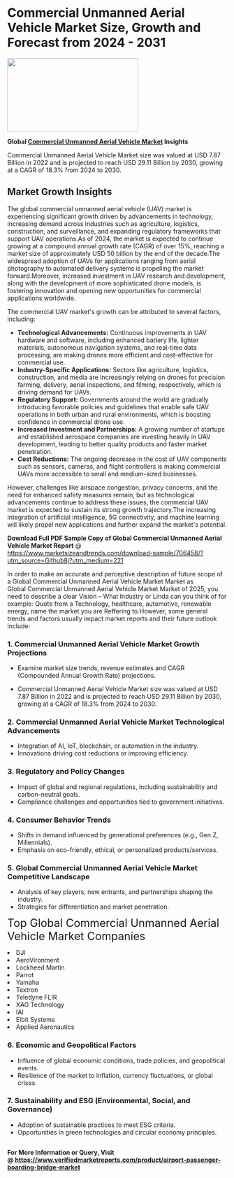 <H1>Commercial Unmanned Aerial Vehicle Market Size, Growth and Forecast from 2024 - 2031</H1><img class="aligncenter size-medium wp-image-584254" src="https://thirdeyenews.in/wp-content/uploads/2024/09/Global-Market-Research-300x168.jpeg" alt="" width="300" height="168" /><p><strong>Global&nbsp;<a href="https://www.marketsizeandtrends.com/download-sample/706458/?utm_source=Github8j?utm_medium=221">Commercial Unmanned Aerial Vehicle Market</a> Insights</strong></p><p>Commercial Unmanned Aerial Vehicle Market size was valued at USD 7.87 Billion in 2022 and is projected to reach USD 29.11 Billion by 2030, growing at a CAGR of 18.3% from 2024 to 2030.</p><p><h2>Market Growth Insights</h2> <p>The global commercial unmanned aerial vehicle (UAV) market is experiencing significant growth driven by advancements in technology, increasing demand across industries such as agriculture, logistics, construction, and surveillance, and expanding regulatory frameworks that support UAV operations.As of 2024, the market is expected to continue growing at a compound annual growth rate (CAGR) of over 15%, reaching a market size of approximately USD 50 billion by the end of the decade.The widespread adoption of UAVs for applications ranging from aerial photography to automated delivery systems is propelling the market forward.Moreover, increased investment in UAV research and development, along with the development of more sophisticated drone models, is fostering innovation and opening new opportunities for commercial applications worldwide.</p> <p>The commercial UAV market's growth can be attributed to several factors, including:</p> <ul> <li><strong>Technological Advancements:</strong> Continuous improvements in UAV hardware and software, including enhanced battery life, lighter materials, autonomous navigation systems, and real-time data processing, are making drones more efficient and cost-effective for commercial use.</li> <li><strong>Industry-Specific Applications:</strong> Sectors like agriculture, logistics, construction, and media are increasingly relying on drones for precision farming, delivery, aerial inspections, and filming, respectively, which is driving demand for UAVs.</li> <li><strong>Regulatory Support:</strong> Governments around the world are gradually introducing favorable policies and guidelines that enable safe UAV operations in both urban and rural environments, which is boosting confidence in commercial drone use.</li> <li><strong>Increased Investment and Partnerships:</strong> A growing number of startups and established aerospace companies are investing heavily in UAV development, leading to better quality products and faster market penetration.</li> <li><strong>Cost Reductions:</strong> The ongoing decrease in the cost of UAV components such as sensors, cameras, and flight controllers is making commercial UAVs more accessible to small and medium-sized businesses.</li> </ul> <p>However, challenges like airspace congestion, privacy concerns, and the need for enhanced safety measures remain, but as technological advancements continue to address these issues, the commercial UAV market is expected to sustain its strong growth trajectory.The increasing integration of artificial intelligence, 5G connectivity, and machine learning will likely propel new applications and further expand the market's potential.</p> <p></p><p><span class=""><strong>Download Full PDF Sample Copy of Global Commercial Unmanned Aerial Vehicle Market Report</strong> @ <a href="https://www.marketsizeandtrends.com/download-sample/706458/?utm_source=Github8j?utm_medium=221" target="_blank">https://www.marketsizeandtrends.com/download-sample/706458/?utm_source=Github8j?utm_medium=221</a></span></p><p>In order to make an accurate and perceptive description of future scope of a Global&nbsp;Commercial Unmanned Aerial Vehicle Market Market as Global&nbsp;Commercial Unmanned Aerial Vehicle Market Market of 2025, you need to describe a clear Vision &ndash; What Industry or Linda can you think of for example: Quote from a Technology, healthcare, automotive, renewable energy, name the market you are Reffering to.However, some general trends and factors usually impact market reports and their future outlook include:</p><h3>1.&nbsp;<strong>Commercial Unmanned Aerial Vehicle Market Growth Projections</strong></h3><ul><li>Examine market size trends, revenue estimates and CAGR (Compounded Annual Growth Rate) projections.</li><li><p>Commercial Unmanned Aerial Vehicle Market size was valued at USD 7.87 Billion in 2022 and is projected to reach USD 29.11 Billion by 2030, growing at a CAGR of 18.3% from 2024 to 2030.</p></li></ul><h3>2.&nbsp;<strong>Commercial Unmanned Aerial Vehicle Market Technological Advancements</strong></h3><ul><li>Integration of AI, IoT, blockchain, or automation in the industry.</li><li>Innovations driving cost reductions or improving efficiency.</li></ul><h3>3.&nbsp;<strong>Regulatory and Policy Changes</strong></h3><ul><li>Impact of global and regional regulations, including sustainability and carbon-neutral goals.</li><li>Compliance challenges and opportunities tied to government initiatives.</li></ul><h3>4.&nbsp;<strong>Consumer Behavior Trends</strong></h3><ul><li>Shifts in demand influenced by generational preferences (e.g., Gen Z, Millennials).</li><li>Emphasis on eco-friendly, ethical, or personalized products/services.</li></ul><h3>5.&nbsp;<strong>Global Commercial Unmanned Aerial Vehicle Market Competitive Landscape</strong></h3><ul><li>Analysis of key players, new entrants, and partnerships shaping the industry.</li><li>Strategies for differentiation and market penetration.</li></ul><p data-pm-slice="1 1 []"><span style="color: inherit; font-family: inherit; font-size: 25px;">Top Global Commercial Unmanned Aerial Vehicle Market Companies</span></p><div class="" data-test-id=""><p><li>DJI</li><li> AeroVironment</li><li> Lockheed Martin</li><li> Parrot</li><li> Yamaha</li><li> Textron</li><li> Teledyne FLIR</li><li> XAG Technology</li><li> IAI</li><li> Elbit Systems</li><li> Applied Aeronautics</li></p></div><h3>6.&nbsp;<strong>Economic and Geopolitical Factors</strong></h3><ul><li>Influence of global economic conditions, trade policies, and geopolitical events.</li><li>Resilience of the market to inflation, currency fluctuations, or global crises.</li></ul><h3>7.&nbsp;<strong>Sustainability and ESG (Environmental, Social, and Governance)</strong></h3><ul><li>Adoption of sustainable practices to meet ESG criteria.</li><li>Opportunities in green technologies and circular economy principles.</li></ul><h2><strong style="font-size: 14px;">For More Information or Query, Visit @&nbsp;</strong><a style="background-color: #ffffff; font-size: 14px;" href="https://www.marketsizeandtrends.com/report/commercial-unmanned-aerial-vehicle-market/" target="_blank">https://www.verifiedmarketreports.com/product/airport-passenger-boarding-bridge-market</a></h2>